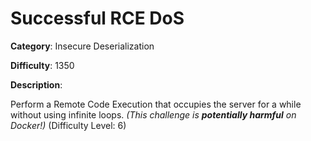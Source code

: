 # Successful RCE DoS

**Category**: Insecure Deserialization

**Difficulty**: 1350

**Description**:

Perform a Remote Code Execution that occupies the server for a while without using infinite loops. <em>(This challenge is <strong>potentially harmful</strong> on Docker!)</em> (Difficulty Level: 6)
